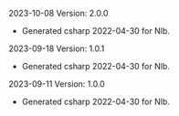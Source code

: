 2023-10-08 Version: 2.0.0
- Generated csharp 2022-04-30 for Nlb.

2023-09-18 Version: 1.0.1
- Generated csharp 2022-04-30 for Nlb.

2023-09-11 Version: 1.0.0
- Generated csharp 2022-04-30 for Nlb.

